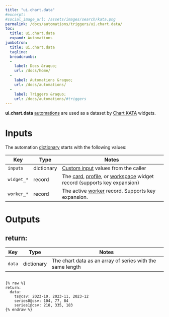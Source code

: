 ```yaml
---
title: "ui.chart.data"
#excerpt: 
#social_image_url: /assets/images/search/kata.png
permalink: /docs/automations/triggers/ui.chart.data/
toc:
  title: ui.chart.data
  expand: Automations
jumbotron:
  title: ui.chart.data
  tagline: 
  breadcrumbs:
  -
    label: Docs &raquo;
    url: /docs/home/
  -
    label: Automations &raquo;
    url: /docs/automations/
  -
    label: Triggers &raquo;
    url: /docs/automations/#triggers
---
```


**ui.chart.data** [automations](/docs/automations/) are used as a dataset by [Chart KATA](/docs/dashboards/widgets/chart-kata/) widgets.

# Inputs

The automation [dictionary](/docs/automations/#dictionaries) starts with the following values:

| Key | Type | Notes
|-|-|-
| `inputs` | dictionary | [Custom input](/docs/automations/#inputs) values from the caller
| `widget_*` | record | The [card](/docs/records/types/card_widget/), [profile](/docs/records/types/profile_widget/), or [workspace](/docs/records/types/workspace_widget/) widget record (supports key expansion)
| `worker_*` | record | The active [worker](/docs/records/types/worker/) record. Supports key expansion.

# Outputs

## return:

| Key | Type | Notes
|-|-|-
| `data` | dictionary | The chart data as an array of series with the same length

<pre>
<code class="language-cerb">
{% raw %}
return:
  data:
    ts@csv: 2023-10, 2023-11, 2023-12
    series0@csv: 104, 77, 84 
    series1@csv: 218, 335, 183
{% endraw %}
</code>
</pre>